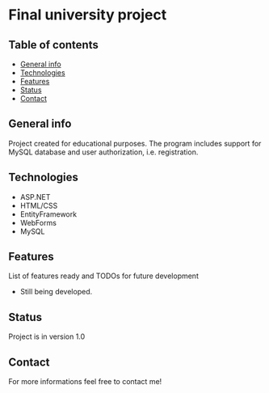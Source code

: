 # Final university project
 
## Table of contents
* [General info](#general-info)
* [Technologies](#technologies)
* [Features](#features)
* [Status](#status)
* [Contact](#contact)

## General info
Project created for educational purposes. The program includes support for MySQL database and user authorization, i.e. registration.

## Technologies
* ASP.NET
* HTML/CSS
* EntityFramework
* WebForms
* MySQL

## Features
List of features ready and TODOs for future development
* Still being developed.

## Status
Project is in version 1.0

## Contact
For more informations feel free to contact me!
